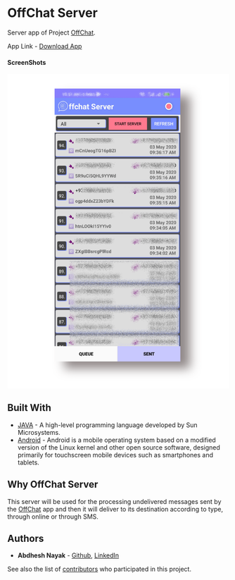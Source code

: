 # OffChat Server

Server app of Project [OffChat](https://github.com/abdheshnayak/OffChat).

App Link - [Download App](https://github.com/abdheshnayak/OffChat/releases/tag/v1.1)

#### ScreenShots

![Image of the Main Screen](screenshots/1.png)


## Built With

* [JAVA](https://docs.oracle.com/javase/8/docs/api/) - A high-level programming language developed by Sun Microsystems.
* [Android](https://developer.android.com/docs) - Android is a mobile operating system based on a modified version of the Linux kernel and other open source software, designed primarily for touchscreen mobile devices such as smartphones and tablets.

## Why OffChat Server

This server will be used for the processing undelivered messages sent by the [OffChat](https://github.com/abdheshnayak/OffChat) app and then it will deliver to its destination according to type, through online or through SMS.

## Authors

* **Abdhesh Nayak** - [Github](https://github.com/abdheshnayak), [LinkedIn](https://www.linkedin.com/in/abdhesh-nayak/)

See also the list of [contributors](https://github.com/abdheshnayak/OffChat/contributors) who participated in this project.
